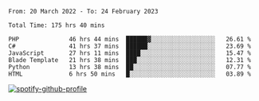 <!--START_SECTION:waka-->

```text
From: 20 March 2022 - To: 24 February 2023

Total Time: 175 hrs 40 mins

PHP              46 hrs 44 mins  ██████▓░░░░░░░░░░░░░░░░░░   26.61 %
C#               41 hrs 37 mins  ██████░░░░░░░░░░░░░░░░░░░   23.69 %
JavaScript       27 hrs 11 mins  ████░░░░░░░░░░░░░░░░░░░░░   15.47 %
Blade Template   21 hrs 38 mins  ███░░░░░░░░░░░░░░░░░░░░░░   12.31 %
Python           13 hrs 38 mins  ██░░░░░░░░░░░░░░░░░░░░░░░   07.77 %
HTML             6 hrs 50 mins   █░░░░░░░░░░░░░░░░░░░░░░░░   03.89 %
```

<!--END_SECTION:waka-->
[![spotify-github-profile](https://spotify-github-profile.vercel.app/api/view?uid=c00zprrvy9xiloa9qnco3hmng&cover_image=true&theme=novatorem&show_offline=false&background_color=121212&bar_color=53b14f&bar_color_cover=false)](https://spotify-github-profile.vercel.app/api/view?uid=c00zprrvy9xiloa9qnco3hmng&redirect=true)
